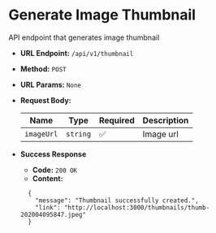 # Generate Image Thumbnail

API endpoint that generates image thumbnail

- **URL Endpoint:** `/api/v1/thumbnail`
- **Method:** `POST`
- **URL Params:** `None`
- **Request Body:**
  
  | Name       | Type     | Required           | Description |
  | ---------- | -------- | ------------------ | ----------- |
  | `imageUrl` | `string` | :white_check_mark: | Image url   |

- **Success Response**
  - **Code:** `200 OK`
  - **Content:**

  ```http
    {
      "message": "Thumbnail successfully created.",
      "link": "http://localhost:3000/thumbnails/thumb-202004095847.jpeg"
    }
  ```
